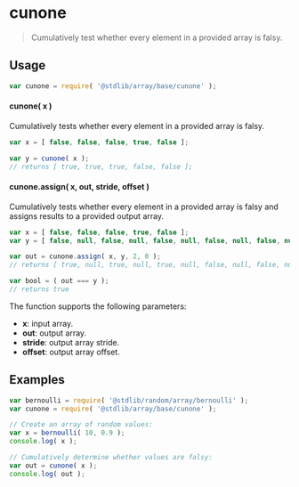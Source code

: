 <!--

@license Apache-2.0

Copyright (c) 2024 The Stdlib Authors.

Licensed under the Apache License, Version 2.0 (the "License");
you may not use this file except in compliance with the License.
You may obtain a copy of the License at

   http://www.apache.org/licenses/LICENSE-2.0

Unless required by applicable law or agreed to in writing, software
distributed under the License is distributed on an "AS IS" BASIS,
WITHOUT WARRANTIES OR CONDITIONS OF ANY KIND, either express or implied.
See the License for the specific language governing permissions and
limitations under the License.

-->

# cunone

> Cumulatively test whether every element in a provided array is falsy.

<section class="usage">

## Usage

```javascript
var cunone = require( '@stdlib/array/base/cunone' );
```

#### cunone( x )

Cumulatively tests whether every element in a provided array is falsy.

```javascript
var x = [ false, false, false, true, false ];

var y = cunone( x );
// returns [ true, true, true, false, false ];
```

#### cunone.assign( x, out, stride, offset )

Cumulatively tests whether every element in a provided array is falsy and assigns results to a provided output array.

```javascript
var x = [ false, false, false, true, false ];
var y = [ false, null, false, null, false, null, false, null, false, null ];

var out = cunone.assign( x, y, 2, 0 );
// returns [ true, null, true, null, true, null, false, null, false, null ]

var bool = ( out === y );
// returns true
```

The function supports the following parameters:

-   **x**: input array.
-   **out**: output array.
-   **stride**: output array stride.
-   **offset**: output array offset.

</section>

<!-- /.usage -->

<section class="notes">

</section>

<!-- /.notes -->

<section class="examples">

## Examples

<!-- eslint no-undef: "error" -->

```javascript
var bernoulli = require( '@stdlib/random/array/bernoulli' );
var cunone = require( '@stdlib/array/base/cunone' );

// Create an array of random values:
var x = bernoulli( 10, 0.9 );
console.log( x );

// Cumulatively determine whether values are falsy:
var out = cunone( x );
console.log( out );
```

</section>

<!-- /.examples -->

<!-- Section for related `stdlib` packages. Do not manually edit this section, as it is automatically populated. -->

<section class="related">

</section>

<!-- /.related -->

<!-- Section for all links. Make sure to keep an empty line after the `section` element and another before the `/section` close. -->

<section class="links">


</section>

<!-- /.links -->
